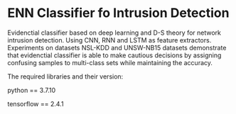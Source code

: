 # ENN Classifier fo Intrusion Detection
Evidenctial classifier based on deep learning and D-S theory for network intrusion detection. Using CNN, RNN and LSTM as feature extractors.
Experiments on datasets NSL-KDD and UNSW-NB15 datasets demonstrate that evidenctial classifier is able to make cautious decisions by assigning confusing samples to multi-class sets while maintaining the accuracy.

The required libraries and their version:

python == 3.7.10

tensorflow == 2.4.1

